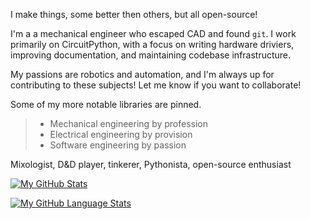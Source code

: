 I make things, some better then others, but all open-source!

I'm a a mechanical engineer who escaped CAD and found `git`.  I work primarily on
CircuitPython, with a focus on writing hardware driviers, improving documentation,
and maintaining codebase infrastructure.

My passions are robotics and automation, and I'm always up for contributing to these
subjects! Let me know if you want to collaborate!

Some of my more notable libraries are pinned.

> - Mechanical engineering by profession
> - Electrical engineering by provision
> - Software engineering by passion

Mixologist, D&D player, tinkerer, Pythonista, open-source enthusiast

[![My GitHub Stats](https://github-readme-stats.vercel.app/api/?username=tekktrik&count_private=true&theme=tokyonight&showicons=true)]()

[![My GitHub Language Stats](https://github-readme-stats.vercel.app/api/top-langs/?username=tekktrik&langs_count=5&theme=tokyonight)]()

<!---
tekktrik/tekktrik is a ✨ special ✨ repository because its `README.md` (this file) appears on your GitHub profile.
You can click the Preview link to take a look at your changes.
--->

